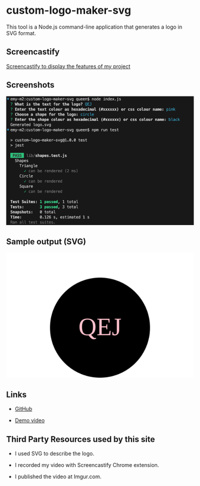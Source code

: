 # custom-logo-maker-svg

This tool is a Node.js command-line application that generates a logo in SVG format.

## Screencastify

[Screencastify to display the features of my project](https://imgur.com/Ed04dBt)

## Screenshots

![A screenshot of the logo generator in use](./Screenshot%202023-08-05%20at%203.57.30%20PM.png)

## Sample output (SVG)

![generated logo](./sample.svg)

## Links

* [GitHub](https://github.com/queendoescode/custom-logo-maker-svg)

* [Demo video](https://imgur.com/Ed04dBt)

## Third Party Resources used by this site

* I used SVG to describe the logo.

* I recorded my video with Screencastify Chrome extension.

* I published the video at Imgur.com.
